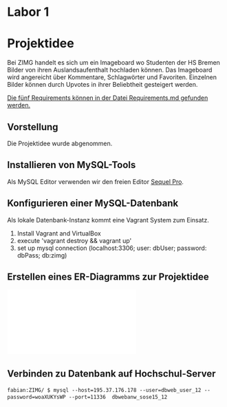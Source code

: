 # Labor 1

# Projektidee

Bei ZIMG handelt es sich um ein Imageboard wo Studenten der HS Bremen Bilder von ihren Auslandsaufenthalt hochladen können. Das Imageboard wird angereicht über Kommentare, Schlagwörter und Favoriten. Einzelnen Bilder können durch Upvotes in ihrer Beliebtheit gesteigert werden.

[Die fünf Requirements können in der Datei Requirements.md gefunden werden.](Requirements.md)

## Vorstellung

Die Projektidee wurde abgenommen.

## Installieren von MySQL-Tools

Als MySQL Editor verwenden wir den freien Editor [Sequel Pro](http://www.sequelpro.com/).

## Konfigurieren einer MySQL-Datenbank

Als lokale Datenbank-Instanz kommt eine Vagrant System zum Einsatz.

1. Install Vagrant and VirtualBox
2. execute 'vagrant destroy && vagrant up'
3. set up mysql connection (localhost:3306; user: dbUser; password: dbPass; db:zimg)

## Erstellen eines ER-Diagramms zur Projektidee

![ZIMG ER-Diagramm](./ZIMG_ER-Diagram.pdf)

## Verbinden zu Datenbank auf Hochschul-Server

```
fabian:ZIMG/ $ mysql --host=195.37.176.178 --user=dbweb_user_12 --password=woaXUKYsWP --port=11336  dbwebanw_sose15_12
```